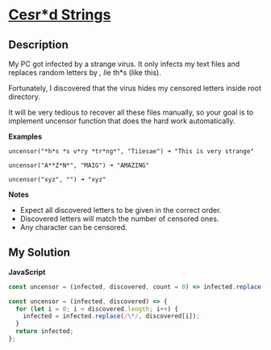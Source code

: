 # [Ce*s*r\*d Strings](https://www.codewars.com/kata/5ff6060ed14f4100106d8e6f)

## Description

My PC got infected by a strange virus. It only infects my text files and replaces random letters by *, li*e th\*s (like this).

Fortunately, I discovered that the virus hides my censored letters inside root directory.

It will be very tedious to recover all these files manually, so your goal is to implement uncensor function that does the hard work automatically.

**Examples**

```
uncensor("*h*s *s v*ry *tr*ng*", "Tiiesae") ➜ "This is very strange"

uncensor("A**Z*N*", "MAIG") ➜ "AMAZING"

uncensor("xyz", "") ➜ "xyz"
```

**Notes**

- Expect all discovered letters to be given in the correct order.
- Discovered letters will match the number of censored ones.
- Any character can be censored.

## My Solution

**JavaScript**

```js
const uncensor = (infected, discovered, count = 0) => infected.replace(/\*/g, () => discovered[count++]);
```

```js
const uncensor = (infected, discovered) => {
  for (let i = 0; i < discovered.length; i++) {
    infected = infected.replace(/\*/, discovered[i]);
  }
  return infected;
};
```
